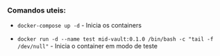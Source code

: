 ### Comandos uteis:

- `docker-compose up -d` - Inicia os containers

- `docker run -d --name test mid-vault:0.1.0 /bin/bash -c "tail -f /dev/null"` - Inicia o container em modo de teste